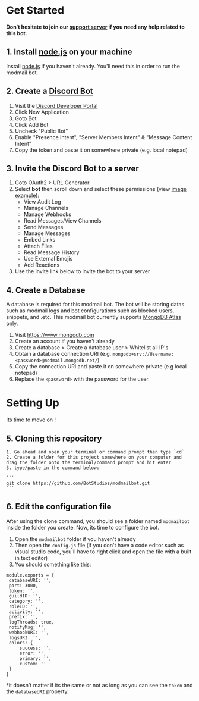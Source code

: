 # Get Started
**Don't hesitate to join our [support server](https://discord.com/invite/2JcXU8uJKY) if you need any help related to this bot.**

## 1. Install [node.js](https://nodejs.org) on your machine
Install [node.js](https://nodejs.org) if you haven't already. You'll need this in order to run the modmail bot.

## 2. Create a [Discord Bot](https://discord.com/developers/applications)
  1. Visit the [Discord Developer Portal](https://discord.com/developers/applications) 
  2. Click New Application 
  3. Goto Bot
  4. Click Add Bot
  5. Uncheck "Public Bot"
  5. Enable "Presence Intent", "Server Members Intent" & "Message Content Intent"
  6. Copy the token and paste it on somewhere private (e.g. local notepad)

## 3. Invite the Discord Bot to a server
  1. Goto OAuth2 > URL Generator 
  2. Select **bot** then scroll down and select these permissions (view [image example](https://user-images.githubusercontent.com/91641514/146574207-50080821-2303-40ab-bdff-d5ef98ff40e5.png)):
     - View Audit Log
     - Manage Channels
     - Manage Webhooks
     - Read Messages/View Channels
     - Send Messages
     - Manage Messages
     - Embed Links
     - Attach Files
     - Read Message History
     - Use External Emojis
     - Add Reactions
  3. Use the invite link below to invite the bot to your server

## 4. Create a Database
A database is required for this modmail bot. The bot will be storing datas such as modmail logs and bot configurations such as blocked users, snippets, and .etc. This modmail bot currently supports [MongoDB Atlas](https://www.mongodb.com) only.
  1. Visit https://www.mongodb.com
  2. Create an account if you haven't already
  3. Create a database > Create a database user > Whitelist all IP's
  4. Obtain a database connection URI (e.g. `mongodb+srv://Username:<password>@modmail.mongodb.net/`)
  5. Copy the connection URI and paste it on somewhere private (e.g local notepad)
  6. Replace the `<password>` with the password for the user.

# Setting Up
Its time to move on !

## 5. Cloning this repository
    1. Go ahead and open your terminal or command prompt then type `cd`
    2. Create a folder for this project somewhere on your computer and drag the folder onto the terminal/command prompt and hit enter
    3. type/paste in the command below:

    ```
    git clone https://github.com/BotStudios/modmailbot.git
    ```

## 6. Edit the configuration file
After using the clone command, you should see a folder named `modmailbot` inside the folder you create. Now, its time to configure the bot.
   1. Open the `modmailbot` folder if you haven't already
   2. Then open the `config.js` file (if you don't have a code editor such as visual studio code, you'll have to right click and open the file with a built in text editor)
   3. You should something like this:

   ```
module.exports = {
    databaseURI: '',
    port: 3000,
    token: '',
    guildID: '',
    category: '',
    roleID: '',
    activity: '',
    prefix: '',  
    logThreads: true,
    notifyMsg: '',
    webhookURI: '',
    logsURI: '',
    colors: { 
        success: '',
        error: '',
        primary: '',
        custom: ''
    }
}
```
*it doesn't matter if its the same or not as long as you can see the `token` and the `databaseURI` property.
  

  